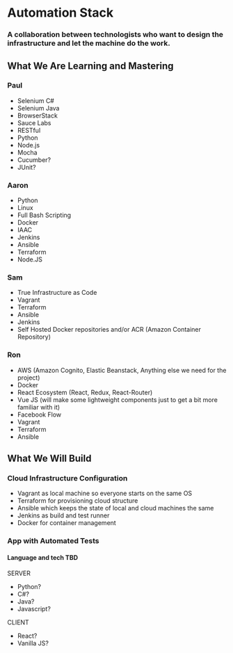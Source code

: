 # Automation Stack
### A collaboration between technologists who want to design the infrastructure and let the machine do the work.



## What We Are Learning and Mastering

### Paul


* Selenium C#
* Selenium Java
* BrowserStack
* Sauce Labs
* RESTful
* Python
* Node.js
* Mocha
* Cucumber?
* JUnit?


### Aaron
* Python
* Linux
* Full Bash Scripting
* Docker
* IAAC
* Jenkins
* Ansible
* Terraform
* Node.JS



### Sam
* True Infrastructure as Code
* Vagrant
* Terraform
* Ansible
* Jenkins
* Self Hosted Docker repositories and/or ACR (Amazon Container Repository)



### Ron
* AWS (Amazon Cognito, Elastic Beanstack, Anything else we need for the project)
* Docker
* React Ecosystem (React, Redux, React-Router)
* Vue JS (will make some lightweight components just to get a bit more familiar with it)
* Facebook Flow
* Vagrant
* Terraform
* Ansible


## What We Will Build
### Cloud Infrastructure Configuration
* Vagrant as local machine so everyone starts on the same OS
* Terraform for provisioning cloud structure
* Ansible which keeps the state of local and cloud machines the same
* Jenkins as build and test runner
* Docker for container management

### App with Automated Tests
#### Language and tech TBD
SERVER  
* Python?  
* C#?  
* Java?  
* Javascript?  

CLIENT  
* React?  
* Vanilla JS?  
